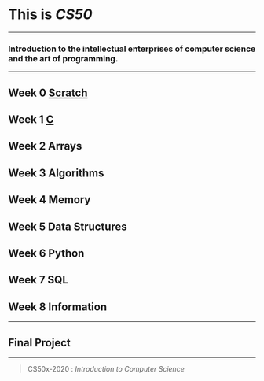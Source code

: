 # This is *CS50*

***

### Introduction to the intellectual enterprises of computer science and the art of programming.

***

## Week 0 [Scratch](https://github.com/G1Joshi/CS50x/tree/master/Scratch)
## Week 1 [C](https://github.com/G1Joshi/CS50x/tree/master/C)
## Week 2 Arrays
## Week 3 Algorithms
## Week 4 Memory
## Week 5 Data Structures
## Week 6 Python
## Week 7 SQL
## Week 8 Information

***

## Final Project

***

> CS50x-2020 : *Introduction to Computer Science*
